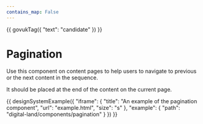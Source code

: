 ```yaml
---
contains_map: False
---
```

{{ govukTag({
  "text": "candidate"
}) }}

# Pagination

Use this component on content pages to help users to navigate to previous or the next content in the sequence.

It should be placed at the end of the content on the current page.

{{ designSystemExample({
"iframe": {
    "title": "An example of the pagination component",
    "url": "example.html",
    "size": "s"
},
"example": {
    "path": "digital-land/components/pagination"
}
}) }}
